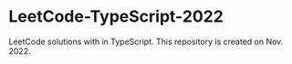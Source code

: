 # LeetCode-TypeScript-2022
LeetCode solutions with in TypeScript. This repository is created on Nov. 2022.
